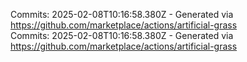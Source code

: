 Commits: 2025-02-08T10:16:58.380Z - Generated via https://github.com/marketplace/actions/artificial-grass
<br>
Commits: 2025-02-08T10:16:58.380Z - Generated via https://github.com/marketplace/actions/artificial-grass
<br>
